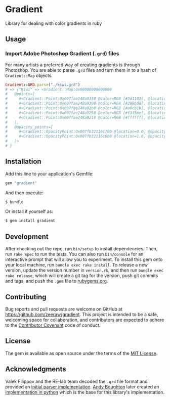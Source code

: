 # Gradient
Library for dealing with color gradients in ruby

## Usage

### Import Adobe Photoshop Gradient (`.grd`) files
For many artists a preferred way of creating gradients is through Photoshop.
You are able to parse `.grd` files and turn them in to a hash of `Gradient::Map` objects.

```ruby
Gradient::GRD.parse("./kiwi.grd")
# => {"Kiwi" => <Gradient::Map:0x00000000000000
#   @points=[
#     #<Gradient::Point:0x007fae248a9358 @color=RGB [#3d1103], @location=0.0>,
#     #<Gradient::Point:0x007fae248a9308 @color=RGB [#29860d], @location=0.386>,
#     #<Gradient::Point:0x007fae248a92b8 @color=RGB [#a0cb1b], @location=0.84>,
#     #<Gradient::Point:0x007fae248a9268 @color=RGB [#f3f56e], @location=0.927>,
#     #<Gradient::Point:0x007fae248a9218 @color=RGB [#ffffff], @location=1.0>
#   ],
#   @opacity_points=[
#     #<Gradient::OpacityPoint:0x007fb32116c700 @location=0.0, @opacity=100.0>,
#     #<Gradient::OpacityPoint:0x007fb32116c6b0 @location=1.0, @opacity=100.0>
#   ]>
# }
```

## Installation
Add this line to your application's Gemfile:

```ruby
gem "gradient"
```

And then execute:

```bash
$ bundle
```

Or install it yourself as:

```bash
$ gem install gradient
```

## Development
After checking out the repo, run `bin/setup` to install dependencies. Then, run `rake spec` to run the tests. You can also run `bin/console` for an interactive prompt that will allow you to experiment.
To install this gem onto your local machine, run `bundle exec rake install`. To release a new version, update the version number in `version.rb`, and then run `bundle exec rake release`, which will create a git tag for the version, push git commits and tags, and push the `.gem` file to [rubygems.org](https://rubygems.org).

## Contributing
Bug reports and pull requests are welcome on GitHub at https://github.com/zeeraw/gradient. This project is intended to be a safe, welcoming space for collaboration, and contributors are expected to adhere to the [Contributor Covenant](contributor-covenant.org) code of conduct.

## License
The gem is available as open source under the terms of the [MIT License](http://opensource.org/licenses/MIT).

## Acknowledgments
Valek Filippov and the RE-lab team decoded the `.grd` file format and provided
an [initial parser implementation](https://gitorious.org/re-lab/graphics/source/781a65604d405f29c2da487820f64de8ddb0724d:photoshop/grd).
[Andy Boughton](https://github.com/abought) later created an [implementation in python](https://github.com/abought/grd_to_cmap) which is the base for this library's implementation.
